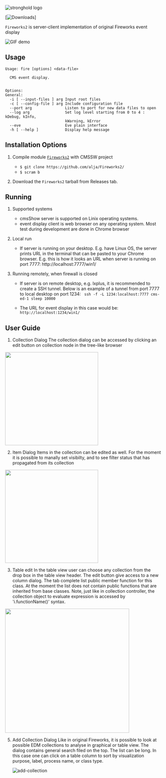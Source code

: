 

![stronghold logo](https://gist.githubusercontent.com/alja/2b7656a65bf8e78a26f1f7e93cbd5282/raw/45e30b390e75381869dce49cc7e2489fae910ce8/logo-fireworks.png)

[![Downloads](http://cmsshow-rels.web.cern.ch/cmsShow-rels/webFireworks/)]

`Fireworks2` is server-client implementation of original Fireworks event display

![GIF demo](https://gist.githubusercontent.com/alja/2b7656a65bf8e78a26f1f7e93cbd5282/raw/45e30b390e75381869dce49cc7e2489fae910ce8/demo.gif)


**Usage**
---

```
Usage: fire [options] <data-file>

  CMS event display.


Options:
General:
  -i [ --input-files ] arg Input root files
  -c [ --config-file ] arg Include configuration file
  --port arg               Listen to port for new data files to open
  --log arg                Set log level starting from 0 to 4 : kDebug, kInfo,
                           kWarning, kError
  --eve                    Eve plain interface
  -h [ --help ]            Display help message
```

**Installation Options**
---

1. Compile module [`Fireworks2`](https://github.com/alja/Fireworks2/) with CMSSW project
    + `$ git clone https://github.com/alja/Fireworks2/`
    + `$ scram b`

2. Download the `Fireworks2` tarball from Releases tab.


**Running**
---

1. Supported systems

    + cmsShow server is supported on Linix operating systems.
    + event display client is web browser on any operating system. Most test during development are done in Chrome browser

2. Local run

    + If server is running on your desktop. E.g. have Linux OS, the server prints URL in the terminal that can be pasted to your Chrome browser. E.g. this is how it looks an URL when server is running on port 7777:
    http://localhost:7777/win1/
    

3. Running remotely, when firewall is closed

    + If server is on remote desktop, e.g. lxplus, it is recommended to create a SSH tunnel. Below is an example of a tunnel from port 7777 to local desktop on port 1234:
   ` ssh -f -L 1234:localhost:7777 cms-ed-1 sleep 10000`

    + The URL for event display in this case would be:
  ` http://localhost:1234/win1/`


**User Guide**
---

1.  Collection Dialog
The collection dialog can be accessed by clicking an edit button on collection node in the tree-like browser

<img src="https://gist.githubusercontent.com/alja/2b7656a65bf8e78a26f1f7e93cbd5282/raw/3ee9c37083520812a9947d98411c86b089b5cd16/edit-collection.png" width="300">

2. Item Dialog
Items in the collection can be edited as well. For the moment it is possible to manally set visibilty, and to see filter status that has propagated from its collection


<img src="https://gist.githubusercontent.com/alja/2b7656a65bf8e78a26f1f7e93cbd5282/raw/3ee9c37083520812a9947d98411c86b089b5cd16/edit-item.png" width="300">

3. Table edit
   In the table view user can choose any collection from the drop box in the table view header. The edit button give access to a new column dialog. The tab complete list public member function for this class. At the moment the list does not contain public functions that are inherited from base classes.  Note, just like in collection controller, the collection object to evaluate expression is accessed by 'i.functionName()' syntax.

<img src="https://gist.githubusercontent.com/alja/2b7656a65bf8e78a26f1f7e93cbd5282/raw/7ca1b2512e3f7570d8d3ccc2789c8411d5d82ad2/edit-table.png" width="400">



5. Add Collection Dialog
     Like in original Fireworks, it is possible to look at possible EDM collections to analyse in graphical or table view. The dialog contains general search filed on the top. The list can be long. In this case one can click on a table column to sort by visualization purpose, label, process name, or class type.
     
     ![add-collection](https://gist.githubusercontent.com/alja/2b7656a65bf8e78a26f1f7e93cbd5282/raw/7ca1b2512e3f7570d8d3ccc2789c8411d5d82ad2/add-collection.png)

